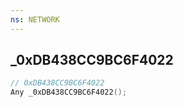 ```yaml
---
ns: NETWORK
---
```

## _0xDB438CC9BC6F4022

```c
// 0xDB438CC9BC6F4022
Any _0xDB438CC9BC6F4022();
```

